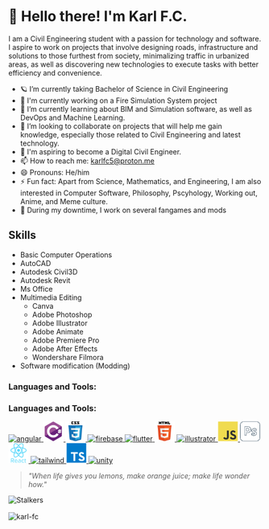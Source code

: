<h1>👋 Hello there! I'm Karl F.C.  </h1>

I am a Civil Engineering student with a passion for technology and software. I aspire to work on projects that involve designing roads, infrastructure and solutions to those furthest from society, minimalizing traffic in urbanized areas, as well as discovering new technologies to execute tasks with better efficiency and convenience.

- 🪐 I’m currently taking Bachelor of Science in Civil Engineering
- 🔬 I'm currently working on a Fire Simulation System project
- 🌱 I’m currently learning about BIM and Simulation software, as well as DevOps and Machine Learning.
- 🔎 I’m looking to collaborate on projects that will help me gain knowledge, especially those related to Civil Engineering and latest technology.
- 🚀 I'm aspiring to become a Digital Civil Engineer.
- 📫 How to reach me: karlfc5@proton.me
- 😄 Pronouns: He/him
- ⚡ Fun fact: Apart from Science, Mathematics, and Engineering, I am also interested in Computer Software, Philosophy, Pscyhology, Working out, Anime, and Meme culture.
- 🗿 During my downtime, I work on several fangames and mods



## Skills
 - Basic Computer Operations
 - AutoCAD
 - Autodesk Civil3D
 - Autodesk Revit
 - Ms Office
 - Multimedia Editing
    - Canva
    - Adobe Photoshop
    - Adobe Illustrator
    - Adobe Animate
    - Adobe Premiere Pro
    - Adobe After Effects
    - Wondershare Filmora
 - Software modification (Modding)

### Languages and Tools:
<h3 align="left">Languages and Tools:</h3>
<p align="left"> <a href="https://angular.io" target="_blank" rel="noreferrer"> <img src="https://angular.io/assets/images/logos/angular/angular.svg" alt="angular" width="40" height="40"/> </a> <a href="https://www.w3schools.com/cs/" target="_blank" rel="noreferrer"> <img src="https://raw.githubusercontent.com/devicons/devicon/master/icons/csharp/csharp-original.svg" alt="csharp" width="40" height="40"/> </a> <a href="https://www.w3schools.com/css/" target="_blank" rel="noreferrer"> <img src="https://raw.githubusercontent.com/devicons/devicon/master/icons/css3/css3-original-wordmark.svg" alt="css3" width="40" height="40"/> </a> <a href="https://firebase.google.com/" target="_blank" rel="noreferrer"> <img src="https://www.vectorlogo.zone/logos/firebase/firebase-icon.svg" alt="firebase" width="40" height="40"/> </a> <a href="https://flutter.dev" target="_blank" rel="noreferrer"> <img src="https://www.vectorlogo.zone/logos/flutterio/flutterio-icon.svg" alt="flutter" width="40" height="40"/> </a> <a href="https://www.w3.org/html/" target="_blank" rel="noreferrer"> <img src="https://raw.githubusercontent.com/devicons/devicon/master/icons/html5/html5-original-wordmark.svg" alt="html5" width="40" height="40"/> </a> <a href="https://www.adobe.com/in/products/illustrator.html" target="_blank" rel="noreferrer"> <img src="https://www.vectorlogo.zone/logos/adobe_illustrator/adobe_illustrator-icon.svg" alt="illustrator" width="40" height="40"/> </a> <a href="https://developer.mozilla.org/en-US/docs/Web/JavaScript" target="_blank" rel="noreferrer"> <img src="https://raw.githubusercontent.com/devicons/devicon/master/icons/javascript/javascript-original.svg" alt="javascript" width="40" height="40"/> </a> <a href="https://www.photoshop.com/en" target="_blank" rel="noreferrer"> <img src="https://raw.githubusercontent.com/devicons/devicon/master/icons/photoshop/photoshop-line.svg" alt="photoshop" width="40" height="40"/> </a> <a href="https://reactjs.org/" target="_blank" rel="noreferrer"> <img src="https://raw.githubusercontent.com/devicons/devicon/master/icons/react/react-original-wordmark.svg" alt="react" width="40" height="40"/> </a> <a href="https://tailwindcss.com/" target="_blank" rel="noreferrer"> <img src="https://www.vectorlogo.zone/logos/tailwindcss/tailwindcss-icon.svg" alt="tailwind" width="40" height="40"/> </a> <a href="https://www.typescriptlang.org/" target="_blank" rel="noreferrer"> <img src="https://raw.githubusercontent.com/devicons/devicon/master/icons/typescript/typescript-original.svg" alt="typescript" width="40" height="40"/> </a> <a href="https://unity.com/" target="_blank" rel="noreferrer"> <img src="https://www.vectorlogo.zone/logos/unity3d/unity3d-icon.svg" alt="unity" width="40" height="40"/> </a> </p>


> _"When life gives you lemons, make orange juice; make life wonder how."_

![Stalkers](https://komarev.com/ghpvc/?username=Karl-FC&label=Stalkers&color=green&style=flat)
<p><img align="center" src="https://github-readme-stats.vercel.app/api/top-langs?username=karl-fc&show_icons=true&locale=en&layout=compact" alt="karl-fc" /></p>
